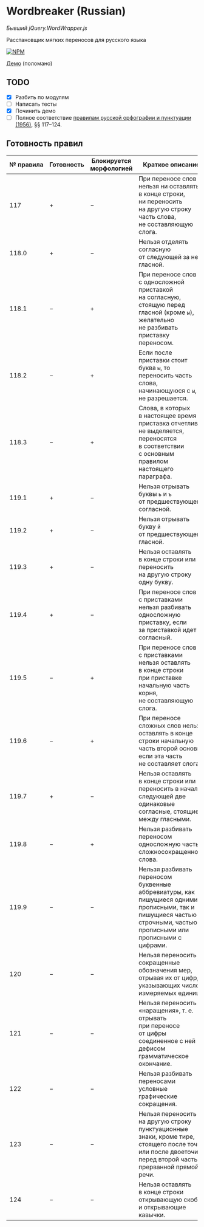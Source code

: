 # Wordbreaker (Russian)
_Бывший jQuery.WordWrapper.js_

Расстановщик мягких переносов для русского языка

[![NPM](https://nodei.co/npm/wordbreaker-russian.png)](https://npmjs.org/package/wordbreaker-russian)

[Демо](https://ohar.github.io/wordbreaker-russian/) (поломано)

## TODO
* [x] Разбить по модулям
* [ ] Написать тесты
* [x] Починить демо
* [ ] Полное соответствие [правилам русской орфографии и пунктуации (1956)](http://new.gramota.ru/spravka/rules/141-perenos), §§ 117–124.

## Готовность правил

№ правила | Готовность | Блокируется морфологией | Краткое описание
---       | ---        | ---                     | ---
117       | +          | −                       | При переносе слов нельзя ни оставлять в конце строки, ни переносить на другую строку часть слова, не составляющую слога.
118.0     | +          | −                       | Нельзя отделять согласную от следующей за ней гласной.
118.1     | −          | +                       | При переносе cлов с односложной приставкой на согласную, стоящую пеpeд гласной (кроме `ы`), желательно не разбивать приставку переносом.
118.2     | −          | +                       | Если после приставки стоит буква `ы`, то переносить часть слова, начинающуюся с `ы`, не разрешается.
118.3     | −          | +                       | Слова, в которых в настоящее время пpиставка отчетливо не выделяется, переносятся в соответствии с основным правилом настоящего параграфа.
119.1     | +          | −                       | Нельзя отрывать буквы `ь` и `ъ` от предшествующей согласной.
119.2     | +          | −                       | Нельзя отрывать букву `й` от предшествующей гласной.
119.3     | +          | −                       | Нельзя оставлять в конце строки или переносить на другую строку одну букву.
119.4     | +          | −                       | При переносе слов с приставками нельзя разбивать односложную приставку, если за приставкой идет согласный.
119.5     | −          | +                       | При переносе слов с приставками нельзя оставлять в конце строки при приставке начальную часть корня, не составляющую слога.
119.6     | −          | +                       | При переносе сложных cлов нельзя оставлять в конце строки начальную часть второй основы, если эта часть не составляет слога.
119.7     | +          | −                       | Нельзя оставлять в конце строки или переносить в начало следующей две одинаковые согласные, стоящие между гласными.
119.8     | −          | +                       | Нельзя разбивать переносом односложную часть сложносокращенного слова.
119.9     | −          | −                       | Нельзя разбивать переносом буквенные аббревиатуры, как пишущиеся одними прописными, так и пишущиеся частью строчными, частью прописными или прописными с цифрами.
120       | −          | −                       | Нельзя переносить сокращенные обозначения мер, отрывая их от цифр, указывающих число измеряемых единиц.
121       | −          | −                       | Нельзя переносить «наращения», т. е. отрывать при переносе от цифры соединенное с ней дефисом грамматическое окончание.
122       | −          | −                       | Нельзя разбивать переносами условные графические сокращения.
123       | −          | −                       | Нельзя переносить на другую строку пунктуационные знаки, кроме тире, стоящего после точки или после двоеточия перед второй частью прерванной прямой речи.
124       | −          | −                       | Нельзя оставлять в конце строки открывающую скобку и открывающие кавычки.
